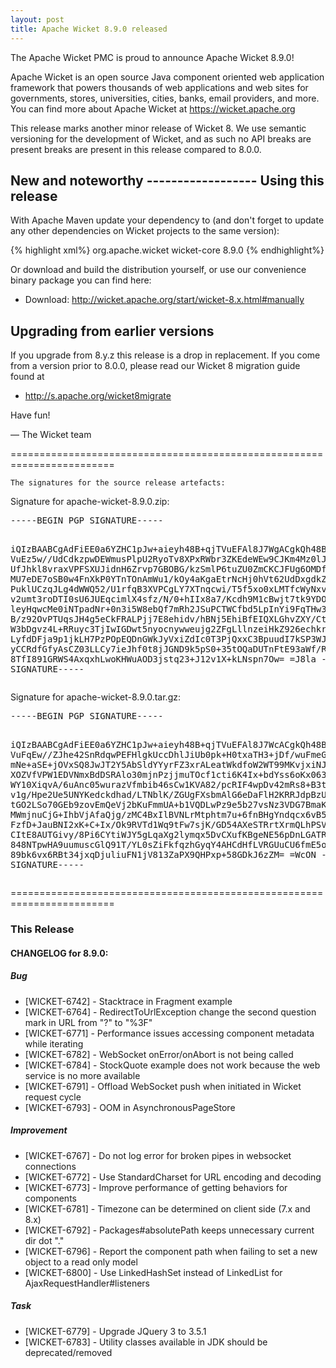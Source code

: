 ```yaml
---
layout: post
title: Apache Wicket 8.9.0 released
---
```

The Apache Wicket PMC is proud to announce Apache Wicket 8.9.0!

Apache Wicket is an open source Java component oriented web application
framework that powers thousands of web applications and web sites for
governments, stores, universities, cities, banks, email providers, and
more. You can find more about Apache Wicket at https://wicket.apache.org

This release marks another minor release of Wicket 8. We
use semantic versioning for the development of Wicket, and as such no
API breaks are present breaks are present in this release compared to
8.0.0.

<OPTIONAL> New and noteworthy
<OPTIONAL> ------------------
<OPTIONAL>
Using this release
------------------

With Apache Maven update your dependency to (and don't forget to
update any other dependencies on Wicket projects to the same version):

{% highlight xml%}
<dependency>
    <groupId>org.apache.wicket</groupId>
    <artifactId>wicket-core</artifactId>
    <version>8.9.0</version>
</dependency>
{% endhighlight%}

Or download and build the distribution yourself, or use our
convenience binary package you can find here:

 * Download: http://wicket.apache.org/start/wicket-8.x.html#manually

<!--more-->

Upgrading from earlier versions
-------------------------------

If you upgrade from 8.y.z this release is a drop in replacement. If
you come from a version prior to 8.0.0, please read our Wicket 8
migration guide found at

 * http://s.apache.org/wicket8migrate

Have fun!

— The Wicket team


========================================================================

    The signatures for the source release artefacts:

    
Signature for apache-wicket-8.9.0.zip:

<div class='highlight'><pre>
-----BEGIN PGP SIGNATURE-----

iQIzBAABCgAdFiEE0a6YZHC1pJw+aieyh48B+qjTVuEFAl8J7WgACgkQh48B+qjT
VuEz5w//UdCdkzpwDEWmusPlpU2RyoTv8XPxRWbr3ZKEdeWEw9CJKm4Mz0lJ3RuQ
UfJhkl8vraxVPFSXUJidnH6Zrvp7GBOBG/kzSmlP6tuZU0ZmCKCJFUg6OMDfBO5T
MU7eDE7oSB0w4FnXkP0YTnTOnAmWu1/kOy4aKgaEtrNcHj0hVt62UdDxgdkZ29l0
PuklUCzqJLg4dWWQ52/U1rfqB3XVPCgLY7XTnqcwi/T5f5xo0xLMTfcWyNxvUKHQ
v2umt3roDTI0sU6JUEqcimlX4sfz/N/0+hIIx8a7/Kcdh9M1cBwjt7tk9YDOUbJ3
leyHqwcMe0iNTpadNr+0n3i5W8ebQf7mRh2JSuPCTWCfbd5LpInYi9FqTHw3pMKU
B/z92OvPTUqsJH4g5eCkFRALPjj7E8ehidv/hBNj5EhiBfEIQXLGhvZXY/CtLQOq
W3bDgvz4L+RRuyc3TjIwIGDwt5nyocnywweujg2ZFgLllnzeiHkZ926echkri0uA
LyfdDFja9p1jkLH7PzPOpEQDnGWkJyVxiZdIc0T3PjQxxC3BpuudI7kSP3WJ29dL
yCCRdfGfyAsCZ03LLCy7ieJhf0t8jJGND9k5pS0+35tOQaDUTnFtE93aWf/RSoD3
8TfI891GRWS4AxqxhLwoKHWuAOD3jstq23+J12v1X+kLNspn7Ow=
=J8la
-----END PGP SIGNATURE-----
</pre></div>

    
Signature for apache-wicket-8.9.0.tar.gz:

<div class='highlight'><pre>
-----BEGIN PGP SIGNATURE-----

iQIzBAABCgAdFiEE0a6YZHC1pJw+aieyh48B+qjTVuEFAl8J7WcACgkQh48B+qjT
VuFqEw//ZJhe42SnRdqwPEFHlgkUccDhlJiUb0pk+H0txaTH3+jDf/wuFmeGzfvS
mNe+aSE+jOVxSQ8JwJT2Y5AbSldYYyrFZ3xrALeatWkdfoW2WT99MKvjxiNJrLKq
XOZVfVPW1EDVNmxBdDSRAlo30mjnPzjjmuTOcf1cti6K4Ix+bdYss6oKx0637tmU
WY10XiqvA/6uAnc05wurazVfmbib46sCw1KVA82/pcRIF4wpDv42mRs8+B3tgTBk
v1g/Hpe2Ue5UNYKedckdhad/LTNblK/ZGUgFXsbmAlG6eDaFlH2KRRJdpBzUaCpa
tGO2LSo70GEb9zovEmQeVj2bKuFmmUA+b1VQDLwPz9e5b27vsNz3VDG7BmaKntB3
MWmjnuCjG+IhbVjAfaQjg/zMC4BxIlBVNLrMtphtm7u+6fnBHgYndqcx6vB5DtKd
FzfD+JauBNI2xK+C+Ix/Ok9RVTd1Wq9tFw7sjK/GD54AXeSTRrtXrmQLhPSVWGMG
CItE8AUTGivy/8Pi6CYtiWJY5gLqaXg2lymqx5DvCXufKBgeNE56pDnLGATRf+ZK
848NTpwHA9uumuscGlQ91T/YL0sZiFkfqzhGyqY4AHCdHfLVRGUuCU6fmE5o7gnm
89bk6vx6RBt34jxqDjuliuFN1jV813ZaPX9QHPxp+58GDkJ6zZM=
=WcON
-----END PGP SIGNATURE-----
</pre></div>

    
========================================================================

### This Release

#### CHANGELOG for 8.9.0:
    
##### Bug

 * [WICKET-6742] - Stacktrace in Fragment example
 * [WICKET-6764] - RedirectToUrlException change the second question mark in URL from "?" to "%3F"
 * [WICKET-6771] - Performance issues accessing component metadata while iterating
 * [WICKET-6782] - WebSocket onError/onAbort is not being called
 * [WICKET-6784] - StockQuote example does not work because the web service is no more available
 * [WICKET-6791] - Offload WebSocket push when initiated in Wicket request cycle
 * [WICKET-6793] - OOM in AsynchronousPageStore

##### Improvement

 * [WICKET-6767] - Do not log error for broken pipes in websocket connections
 * [WICKET-6772] - Use StandardCharset for URL encoding and decoding
 * [WICKET-6773] - Improve performance of getting behaviors for components
 * [WICKET-6781] - Timezone can be determined on client side (7.x and 8.x)
 * [WICKET-6792] - Packages#absolutePath keeps unnecessary current dir dot "."
 * [WICKET-6796] - Report the component path when failing to set a new object to a read only model
 * [WICKET-6800] - Use LinkedHashSet instead of LinkedList for AjaxRequestHandler#listeners

##### Task

 * [WICKET-6779] - Upgrade JQuery 3 to 3.5.1
 * [WICKET-6783] - Utility classes available in JDK should be deprecated/removed


